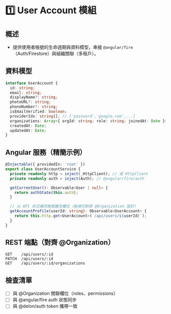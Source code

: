 # 1️⃣ User Account 模組

## 概述
- 提供使用者帳號的生命週期與資料模型，串接 `@angular/fire`（Auth/Firestore）與組織關聯（多租戶）。

## 資料模型
```typescript
interface UserAccount {
  id: string;
  email: string;
  displayName?: string;
  photoURL?: string;
  phoneNumber?: string;
  isEmailVerified: boolean;
  providerIds: string[]; // ['password','google.com',...]
  organizations: Array<{ orgId: string; role: string; joinedAt: Date }>; // 與 Organization 關聯
  createdAt: Date;
  updatedAt: Date;
}
```

## Angular 服務（精簡示例）
```ts
@Injectable({ providedIn: 'root' })
export class UserAccountService {
  private readonly http = inject(_HttpClient); // 或 HttpClient
  private readonly auth = inject(Auth); // @angular/fire/auth

  getCurrentUser(): Observable<User | null> {
    return authState(this.auth);
  }

  // 以 API 形式補充帳號擴充欄位（後端可對齊 @Organization 設計）
  getAccountProfile(userId: string): Observable<UserAccount> {
    return this.http.get<UserAccount>(`/api/users/${userId}`);
  }
}
```

## REST 端點（對齊 @Organization）
```http
GET    /api/users/:id
PATCH  /api/users/:id
GET    /api/users/:id/organizations
```

## 檢查清單
- [ ] 與 @Organization 關聯欄位（roles、permissions）
- [ ] 與 @angular/fire auth 狀態同步
- [ ] 與 @delon/auth token 攜帶一致
